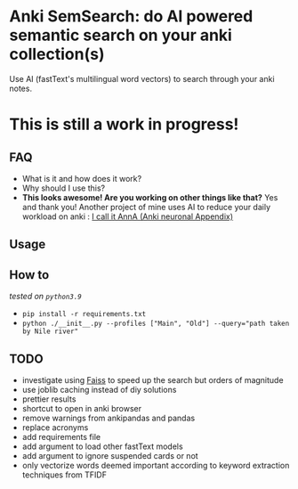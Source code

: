 # Anki SemSearch: do AI powered semantic search on your anki collection(s)
Use AI (fastText's multilingual word vectors) to search through your anki notes.

# This is still a work in progress!

## FAQ
* What is it and how does it work?
* Why should I use this?
* **This looks awesome! Are you working on other things like that?** Yes and thank you! Another project of mine uses AI to reduce your daily workload on anki : [I call it AnnA (Anki neuronal Appendix)](https://github.com/thiswillbeyourgithub/AnnA_Anki_neuronal_Appendix)

## Usage

## How to
*tested on `python3.9`*
* `pip install -r requirements.txt`
* `python ./__init__.py --profiles ["Main", "Old"] --query="path taken by Nile river"`


## TODO
* investigate using [Faiss](https://github.com/facebookresearch/faiss/wiki/Getting-started) to speed up the search but orders of magnitude
* use joblib caching instead of diy solutions
* prettier results
* shortcut to open in anki browser
* remove warnings from ankipandas and pandas
* replace acronyms
* add requirements file
* add argument to load other fastText models
* add argument to ignore suspended cards or not
* only vectorize words deemed important according to keyword extraction techniques from TFIDF

